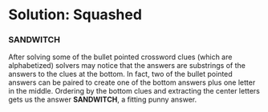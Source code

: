 # Solution: Squashed

### SANDWITCH

After solving some of the bullet pointed crossword clues (which are alphabetized) solvers may notice that the answers are substrings of the answers to the clues at the bottom. In fact, two of the bullet pointed answers can be paired to create one of the bottom answers plus one letter in the middle. Ordering by the bottom clues and extracting the center letters gets us the answer **SANDWITCH**, a fitting punny answer.

